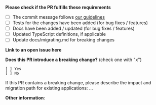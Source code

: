 **Please check if the PR fulfills these requirements**
- [ ] The commit message follows [our guidelines](https://github.com/skatejs/skatejs/blob/5.x/CONTRIBUTING.md#committing)
- [ ] Tests for the changes have been added (for bug fixes / features)
- [ ] Docs have been added / updated (for bug fixes / features)
- [ ] Updated TypeScript definitions, if applicable
- [ ] Update docs/migrating.md for breaking changes

**Link to an open issue here**

**Does this PR introduce a breaking change?** (check one with "x")
```
[ ] Yes
[ ] No
```

If this PR contains a breaking change, please describe the impact and migration path for existing applications: ...


**Other information**:
